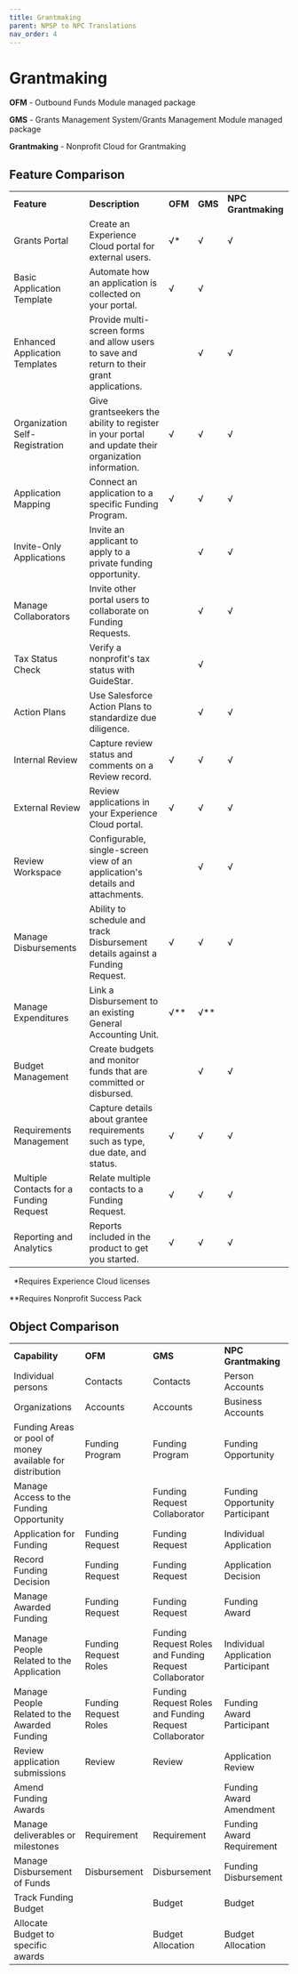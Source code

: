```yaml
---
title: Grantmaking
parent: NPSP to NPC Translations
nav_order: 4
---
```


# Grantmaking
<strong>OFM</strong> - Outbound Funds Module managed package
&nbsp;

<strong>GMS</strong> - Grants Management System/Grants Management Module managed package
&nbsp;

<strong>Grantmaking</strong> - Nonprofit Cloud for Grantmaking

## Feature Comparison
<table>
<tr>
  <td><strong>Feature</strong>

   </td>
   <td><strong>Description</strong>

   </td>
   <td><strong>OFM</strong>

   </td>
   <td><strong>GMS</strong>

   </td>
   <td><strong>NPC Grantmaking</strong>
   </td>
   </tr>
   <tr>
   <td>Grants Portal

   </td>
   <td>Create an Experience Cloud portal for external users.

   </td>
   <td>√*

   </td>
   <td>√

   </td>
   <td>√

   </td>
   </tr>
   <tr>
   <td>Basic Application Template

   </td>
   <td>Automate how an application is collected on your portal.

   </td>
   <td>√

   </td>
   <td>√

   </td>
   <td>
   </td>
   </tr>
   <tr>
   <td>Enhanced Application Templates

   </td>
   <td>Provide multi-screen forms and allow users to save and return to their grant applications.

   </td>
   <td>
   </td>
   <td>√

   </td>
   <td>√

   </td>
   </tr>
   <tr>
   <td>Organization Self-Registration

   </td>
   <td>Give grantseekers the ability to register in your portal and update their organization information.

   </td>
   <td>√

   </td>
   <td>√

   </td>
   <td>√

   </td>
   </tr>
   <tr></tr>
   <tr>
   <td>Application Mapping

   </td>
   <td>Connect an application to a specific Funding Program.

   </td>
   <td>√

   </td>
   <td>√

   </td>
   <td>√

   </td>
   </tr>
  <tr>
   
   <td>Invite-Only Applications

   </td>
   <td>Invite an applicant to apply to a private funding opportunity.

   </td>
   <td>
   </td>
   <td>√

   </td>
   <td>√

   </td>
   </tr>
   <tr>
   <td>Manage Collaborators

   </td>
   <td>Invite other portal users to collaborate on Funding Requests.

   </td>
   <td>
   </td>
   <td>√

   </td>
   <td>√

   </td>
   </tr>
   <tr>
   <td>Tax Status Check

   </td>
   <td>Verify a nonprofit's tax status with GuideStar.

   </td>
   <td>
   </td>
   <td>√

   </td>
   <td>
   </td>
   </tr>
   <tr>
   <td>Action Plans

   </td>
   <td>Use Salesforce Action Plans to standardize due diligence.

   </td>
   <td>
   </td>
   <td>√

   </td>
   <td>√

   </td>
   </tr>
   <tr>
   <td>Internal Review

   </td>
   <td>Capture review status and comments on a Review record.

   </td>
   <td>√

   </td>
   <td>√

   </td>
   <td>√

   </td>
   </tr>
   <tr>
   <td>External Review

   </td>
   <td>Review applications in your Experience Cloud portal.

   </td>
   <td>√

   </td>
   <td>√

   </td>
   <td>√

   </td>
   </tr>
   <tr>
   <td>Review Workspace

   </td>
   <td>Configurable, single-screen view of an application's details and attachments.

   </td>
   <td>
   </td>
   <td>√

   </td>
   <td>√

   </td>
   </tr>
   <tr>
   <td>Manage Disbursements

   </td>
   <td>Ability to schedule and track Disbursement details against a Funding Request.

   </td>
   <td>√

   </td>
   <td>√

   </td>
   <td>√

   </td>
   </tr>
   <tr>
   <td>Manage Expenditures

   </td>
   <td>Link a Disbursement to an existing General Accounting Unit.

   </td>
   <td>√**

   </td>
   <td>√**

   </td>
   <td>
   </td>
   </tr>
   <tr>
   <td>Budget Management

   </td>
   <td>Create budgets and monitor funds that are committed or disbursed.

   </td>
   <td>
   </td>
   <td>√

   </td>
   <td>√

   </td>
   </tr>
   <tr>
   <td>Requirements Management

   </td>
   <td>Capture details about grantee requirements such as type, due date, and status.

   </td>
   <td>√

   </td>
   <td>√

   </td>
   <td>√

   </td>
   </tr>
   <tr>
   <td>Multiple Contacts for a Funding Request

   </td>
   <td>Relate multiple contacts to a Funding Request.

   </td>
   <td>√

   </td>
   <td>√

   </td>
   <td>√

   </td>
   </tr>
   <tr>
   <td>Reporting and Analytics

   </td>
   <td>Reports included in the product to get you started.

   </td>
   <td>√

   </td>
   <td>√

   </td>
   <td>√

   </td>
   </tr>
 </table>
&nbsp;
   *Requires Experience Cloud licenses
   &nbsp;
   
   **Requires Nonprofit Success Pack

   ## Object Comparison
   <table>
  <tr>
   <td><strong>Capability</strong>
   </td>
   <td><strong>OFM</strong>
   </td>
   <td><strong>GMS</strong>
   </td>
   <td><strong>NPC Grantmaking</strong>
   </td>
  </tr>
  <tr>
   <td>Individual persons
   </td>
   <td>Contacts
   </td>
   <td>Contacts
   </td>
   <td>Person Accounts
   </td>
  </tr>
  <tr>
   <td>Organizations
   </td>
   <td>Accounts
   </td>
   <td>Accounts
   </td>
   <td>Business Accounts
   </td>
  </tr>
  <tr>
   <td>Funding Areas or pool of money available for distribution
   </td>
   <td>Funding Program
   </td>
   <td>Funding Program
   </td>
   <td>Funding Opportunity
   </td>
  </tr>
  <tr>
   <td>Manage Access to the Funding Opportunity
   </td>
   <td>
   </td>
   <td>Funding Request Collaborator
   </td>
   <td>Funding Opportunity Participant
   </td>
  </tr>
  <tr>
   <td>Application for Funding
   </td>
   <td>Funding Request
   </td>
   <td>Funding Request
   </td>
   <td>Individual Application
   </td>
  </tr>
  <tr>
   <td>Record Funding Decision
   </td>
   <td>Funding Request
   </td>
   <td>Funding Request
   </td>
   <td>Application Decision
   </td>
  </tr>
  <tr>
   <td>Manage Awarded Funding
   </td>
   <td>Funding Request
   </td>
   <td>Funding Request
   </td>
   <td>Funding Award
   </td>
  </tr>
  <tr>
   <td>Manage People Related to the Application
   </td>
   <td>Funding Request Roles
   </td>
   <td>Funding Request Roles and Funding Request Collaborator
   </td>
   <td>Individual Application Participant
   </td>
  </tr>
  <tr>
   <td>Manage People Related to the Awarded Funding
   </td>
   <td>Funding Request Roles
   </td>
   <td>Funding Request Roles and Funding Request Collaborator
   </td>
   <td>Funding Award Participant
   </td>
  </tr>
  <tr>
   <td>Review application submissions
   </td>
   <td>Review
   </td>
   <td>Review
   </td>
   <td>Application Review
   </td>
  </tr>
  <tr>
   <td>Amend Funding Awards
   </td>
   <td>
   </td>
   <td>
   </td>
   <td>Funding Award Amendment
   </td>
  </tr>
  <tr>
   <td>Manage deliverables or milestones
   </td>
   <td>Requirement
   </td>
   <td>Requirement
   </td>
   <td>Funding Award Requirement
   </td>
  </tr>
  <tr>
   <td>Manage Disbursement of Funds
   </td>
   <td>Disbursement
   </td>
   <td>Disbursement
   </td>
   <td>Funding Disbursement
   </td>
  </tr>
  <tr>
   <td>Track Funding Budget
   </td>
   <td>
   </td>
   <td>Budget
   </td>
   <td>Budget
   </td>
  </tr>
  <tr>
   <td>Allocate Budget to specific awards
   </td>
   <td>
   </td>
   <td>Budget Allocation
   </td>
   <td>Budget Allocation
   </td>
  </tr>
</table>
